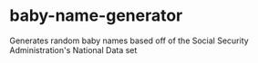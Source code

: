 # baby-name-generator
Generates random baby names based off of the Social Security Administration's National Data set
